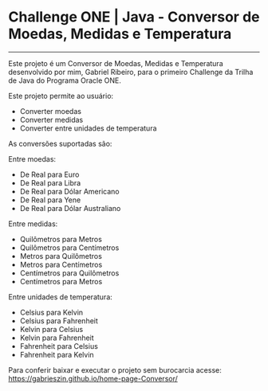 # Challenge ONE | Java - Conversor de Moedas, Medidas e Temperatura
---

<p>
Este projeto é um Conversor de Moedas, Medidas e Temperatura desenvolvido por mim, Gabriel Ribeiro, para o primeiro Challenge da Trilha de Java do Programa Oracle ONE.

Este projeto permite ao usuário:
<ul>
  <li>Converter moedas</li>
  <li>Converter medidas</li>
  <li>Converter entre unidades de temperatura</li>
</ul>

As conversões suportadas são:

Entre moedas:
<ul>
  <li>De Real para Euro</li>
  <li>De Real para Libra</li>
  <li>De Real para Dólar Americano</li>
  <li>De Real para Yene</li>
  <li>De Real para Dólar Australiano</li>
</ul>


Entre medidas:
<ul>
  <li>Quilômetros para Metros</li>
  <li>Quilômetros para Centímetros</li>
  <li>Metros para Quilômetros</li>
  <li>Metros para Centímetros</li>
  <li>Centímetros para Quilômetros</li>
  <li>Centímetros para Metros</li>
</ul>

Entre unidades de temperatura:
<ul>
  <li>Celsius para Kelvin</li>
  <li>Celsius para Fahrenheit</li>
  <li>Kelvin para Celsius</li>
  <li>Kelvin para Fahrenheit</li>
  <li>Fahrenheit para Celsius</li>
  <li>Fahrenheit para Kelvin</li>
</ul>

Para conferir baixar e executar o projeto sem burocarcia
acesse: <a href='https://gabrieszin.github.io/home-page-Conversor/' target='blank'>https://gabrieszin.github.io/home-page-Conversor/ </a>
<p>